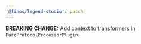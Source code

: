 ```yaml
---
'@finos/legend-studio': patch
---
```


**BREAKING CHANGE:** Add context to transformers in `PureProtocolProcessorPlugin`.
